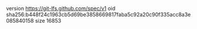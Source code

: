 version https://git-lfs.github.com/spec/v1
oid sha256:b448f24c1963cb5d69be3858669817faba5c92a20c90f335acc8a3e085840158
size 16853
